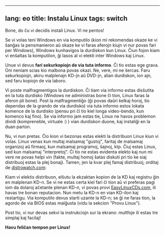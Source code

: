 
---
lang: eo
title: Instalu Linux
tags: switch
---

Bone, do ĉu vi decidis instali Linux. Vi ne pentos!

Se vi volas teni Windows en via komputilo (kion mi rekomendas okaze ke vi ŝanĝas la pensmanieron aŭ okaze ke vi faras aferojn kiujn vi nur povas fari per Windows), Windows kunhavigos la durdiskon kun Linux. Ĉiun fojon kiam vi enŝaltas la komputilon, ĝi lasos al vi elekti inter Windows kaj Linux.

Unue vi devus <b>fari sekurkopiojn de via tuta informo</b>. Ĉi tio estas ege grava. Oni neniam scias kio malbona povas okazi. Ne, vere, mi ne ŝercas. Faru sekurkopiojn, akiru malplenajn KD-jn aŭ DVD-jn, alian durdiskon, ion ajn, sed faru kopiojn de via laboro.

Vi poste malfragmentigos la durdiskon. Ĉi tiam via informo estas disŝutita en la tuta durdisko (Windows ne administras bone ĉi tion, Linux faras la aferon pli bone). Post la malfragmentiĝo (ĝi povas daŭri kelkaj horoj, tio dependas de la grando de via durdisko) via tuta informo estos lokata komence de la durdisko (pensu pri ĉi tio kiel longa video-bendo, kun komenco kaj fino). Se via informo jam estas tie, Linux ne havos problemon dividi (kompreneble, virtuale :) ) vian durdiskon duone, kaj instaliĝi en la duan parton.

Nu, vi nun pretas. Ĉio kion vi bezonas estas elekti la distribuon Linux kiun vi volas. Linux venas kun multaj malsamaj "gustoj", faritaj de malsamaj organizoj aŭ firmaoj, kun malsamaj programoj, ŝajnoj, ktp. Ĉiuj estas Linux, sed kun malsamaj "interpretoj". Ĉi tio ne estas evidenta elekto kaj nun mi vere ne povas helpi vin (fakte, multaj homoj ŝatas diskuti pri tio ke siaj distribuoj estas la plej bonaj). Tamen, jen la kvar plej famaj distribuoj, orditaj de <a 
href="http://www.distrowatch.com">distrowatch.com</a>:

<? make_distros_table() ?>

Kiam vi elektis distribuon, elŝutu la ekzaktan kopion de la KD kaj registru ĝin en malplenan KD-n. Se vi ne estas certa kiel fari ĉi tion aŭ vi preferas pagi iom da dolaroj aĉetante plenan KD-n, vi povas provi <a href="http://www.easylinuxcds.com">EasyLinuxCDs.com</a>, ili havas tre bonan reputacion. Nun metu la KD-n en vian KD-ilon kaj restartigu. Via komputilo devus starti uzante la KD-n; se ĝi ne faras tion, la agordo de via BIOS estas malĝusta (vidu la sekcion "Provu Linux").

Post tio, vi nur devas sekvi la instrukciojn sur la ekrano: multfoje ili estas tre simplaj kaj facilaj!

<b>Havu feliĉan tempon per Linux!</b>

